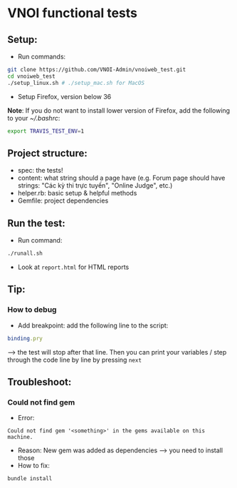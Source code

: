 # VNOI functional tests

## Setup:

- Run commands:

```bash
git clone https://github.com/VNOI-Admin/vnoiweb_test.git
cd vnoiweb_test
./setup_linux.sh # ./setup_mac.sh for MacOS
```

- Setup Firefox, version below 36

**Note**: If you do not want to install lower version of Firefox, add the following to your _~/.bashrc_:

```bash
export TRAVIS_TEST_ENV=1
```

## Project structure:

- spec: the tests!
- content: what string should a page have (e.g. Forum page should have strings: "Các kỳ thi trực tuyến", "Online Judge", etc.)
- helper.rb: basic setup & helpful methods
- Gemfile: project dependencies

## Run the test:
- Run command:

```bash
./runall.sh
```

- Look at `report.html` for HTML reports

## Tip:

### How to debug

- Add breakpoint: add the following line to the script:

```ruby
binding.pry
```

--> the test will stop after that line. Then you can print your variables / step through the code line by line by pressing `next`

## Troubleshoot:

### Could not find gem
- Error:
```
Could not find gem '<something>' in the gems available on this machine.
```

- Reason: New gem was added as dependencies --> you need to install those
- How to fix:

```bash
bundle install
```
